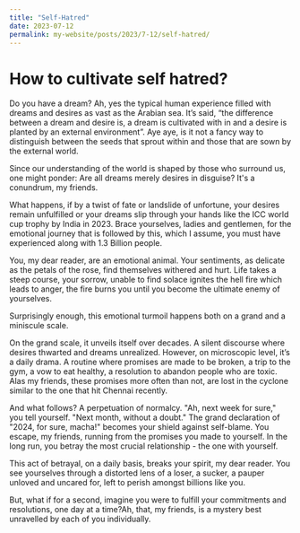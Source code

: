 ```yaml
---
title: "Self-Hatred"
date: 2023-07-12
permalink: my-website/posts/2023/7-12/self-hatred/
---
```


How to cultivate self hatred?
======

Do you have a dream? Ah, yes the typical human experience filled with dreams and desires as vast as the Arabian sea. It’s said, “the difference between a dream and desire is, a dream is cultivated with in and a desire is planted by an external environment”. Aye aye, is it not a fancy way to distinguish between the seeds that sprout within and those that are sown by the external world.

Since our understanding of the world is shaped by those who surround us, one might ponder: Are all dreams merely desires in disguise? It's a conundrum, my friends.

What happens, if by a twist of fate or landslide of unfortune, your desires remain unfulfilled or your dreams slip through your hands like the ICC world cup trophy by India in 2023. Brace yourselves, ladies and gentlemen, for the emotional journey that is followed by this, which I assume, you must have experienced along with 1.3 Billion people.

You, my dear reader, are an emotional animal. Your sentiments, as delicate as the petals of the rose, find themselves withered and hurt. Life takes a steep course, your sorrow, unable to find solace ignites the hell fire which leads to anger, the fire burns you until you become the ultimate enemy of yourselves.

Surprisingly enough, this emotional turmoil happens both on a grand and a miniscule scale.

On the grand scale, it unveils itself over decades. A silent discourse where desires thwarted and 
dreams unrealized. However, on microscopic level, it’s a daily drama. A routine where promises are 
made to be broken, a trip to the gym, a vow to eat healthy, a resolution to abandon people who are toxic. Alas my friends, these promises more often than not, are lost in the cyclone similar to the one that hit Chennai recently.

And what follows? A perpetuation of normalcy. "Ah, next week for sure," you tell yourself. "Next month, without a doubt." The grand declaration of "2024, for sure, macha!" becomes your shield against self-blame. You escape, my friends, running from the promises you made to yourself. In the long run, you betray the most crucial relationship - the one with yourself.    

This act of betrayal, on a daily basis, breaks your spirit, my dear reader. You see yourselves through a distorted lens of a loser, a sucker, a pauper unloved and uncared for, left to perish amongst billions like you. 

But, what if for a second, imagine you were to fulfill your commitments and resolutions, one day at a time?Ah, that, my friends, is a mystery best unravelled by each of you individually.